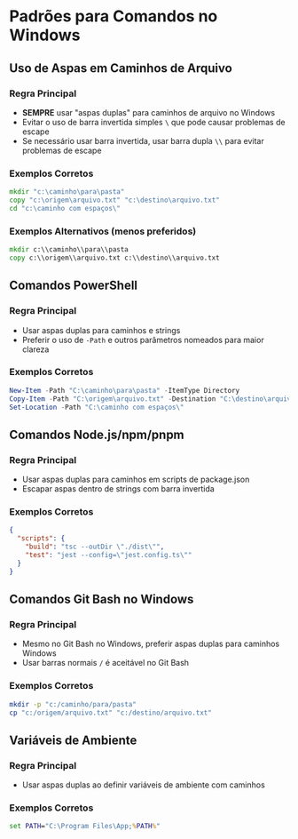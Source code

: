 # Padrões para Comandos no Windows

## Uso de Aspas em Caminhos de Arquivo

### Regra Principal
- **SEMPRE** usar "aspas duplas" para caminhos de arquivo no Windows
- Evitar o uso de barra invertida simples `\` que pode causar problemas de escape
- Se necessário usar barra invertida, usar barra dupla `\\` para evitar problemas de escape

### Exemplos Corretos

```cmd
mkdir "c:\caminho\para\pasta"
copy "c:\origem\arquivo.txt" "c:\destino\arquivo.txt"
cd "c:\caminho com espaços\"
```

### Exemplos Alternativos (menos preferidos)

```cmd
mkdir c:\\caminho\\para\\pasta
copy c:\\origem\\arquivo.txt c:\\destino\\arquivo.txt
```

## Comandos PowerShell

### Regra Principal
- Usar aspas duplas para caminhos e strings
- Preferir o uso de `-Path` e outros parâmetros nomeados para maior clareza

### Exemplos Corretos

```powershell
New-Item -Path "C:\caminho\para\pasta" -ItemType Directory
Copy-Item -Path "C:\origem\arquivo.txt" -Destination "C:\destino\arquivo.txt"
Set-Location -Path "C:\caminho com espaços\"
```

## Comandos Node.js/npm/pnpm

### Regra Principal
- Usar aspas duplas para caminhos em scripts de package.json
- Escapar aspas dentro de strings com barra invertida

### Exemplos Corretos

```json
{
  "scripts": {
    "build": "tsc --outDir \"./dist\"",
    "test": "jest --config=\"jest.config.ts\""
  }
}
```

## Comandos Git Bash no Windows

### Regra Principal
- Mesmo no Git Bash no Windows, preferir aspas duplas para caminhos Windows
- Usar barras normais `/` é aceitável no Git Bash

### Exemplos Corretos

```bash
mkdir -p "c:/caminho/para/pasta"
cp "c:/origem/arquivo.txt" "c:/destino/arquivo.txt"
```

## Variáveis de Ambiente

### Regra Principal
- Usar aspas duplas ao definir variáveis de ambiente com caminhos

### Exemplos Corretos

```cmd
set PATH="C:\Program Files\App;%PATH%"
```